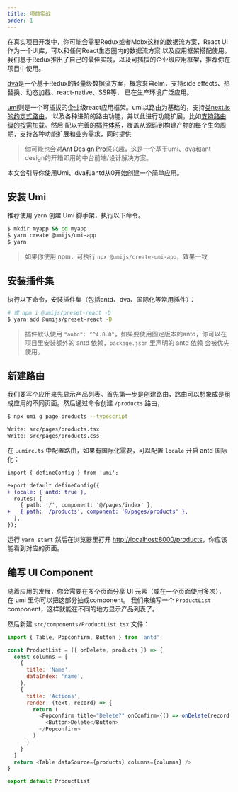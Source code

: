 ```yaml
---
title: 项目实战
order: 1
---
```

在真实项目开发中，你可能会需要Redux或者Mobx这样的数据流方案，React UI作为一个UI库，可以和任何React生态圈内的数据流方案
以及应用框架搭配使用。我们基于Redux推出了自己的最佳实践，以及可插拔的企业级应用框架，推荐你在项目中使用。

[dva](http://dvajs.com/)是一个基于Redux的轻量级数据流方案，概念来自elm，支持side effects、热替换、动态加载、react-native、SSR等，
已在生产环境广泛应用。

[umi](http://umijs.org/)则是一个可插拔的企业级react应用框架。umi以路由为基础的，支持[类next.js的约定式路由](https://umijs.org/zh/guide/router.html)，
以及各种进阶的路由功能，并以此进行功能扩展，比如[支持路由级的按需加载](https://umijs.org)。然后
配以完善的[插件体系](https://umiji.org/zh)，覆盖从源码到构建产物的每个生命周期，支持各种功能扩展和业务需求，同时提供

>你可能也会对[Ant Design Pro](https://pro.ant.design/)感兴趣，这是一个基于umi、dva和ant design的开箱即用的中台前端/设计解决方案。

本文会引导你使用Umi、dva和antd从0开始创建一个简单应用。

## 安装 Umi

推荐使用 yarn 创建 Umi 脚手架，执行以下命令。

```bash
$ mkdir myapp && cd myapp
$ yarn create @umijs/umi-app
$ yarn
```

> 如果你使用 npm，可执行 `npx @umijs/create-umi-app`，效果一致

## 安装插件集

执行以下命令，安装插件集（包括antd、dva、国际化等常用插件）：

```bash
# 或 npm i @umijs/preset-react -D
$ yarn add @umijs/preset-react -D
```

> 插件默认使用 `"antd": "^4.0.0"`，如果要使用固定版本的antd，你可以在项目里安装额外的 antd 依赖，`package.json` 里声明的 antd 依赖
会被优先使用。

## 新建路由

我们要写个应用来先显示产品列表。首先第一步是创建路由，路由可以想象成是组成应用的不同页面。然后通过命令创建
`/products` 路由，

```bash
$ npx umi g page products --typescript

Write: src/pages/products.tsx
Write: src/pages/products.css
```

在 `.umirc.ts` 中配置路由，如果有国际化需要，可以配置 `locale` 开启 antd 国际化：

```diff
import { defineConfig } from 'umi';

export default defineConfig({
+ locale: { antd: true },
  routes: [
    { path: '/', component: '@/pages/index' },
+   { path: '/products', component: '@/pages/products' }, 
  ],
}); 
```

运行 `yarn start` 然后在浏览器里打开 [http://localhost:8000/products](http://localhost:8000/products)，你应该能看到对应的页面。

## 编写 UI Component

随着应用的发展，你会需要在多个页面分享 UI 元素（或在一个页面使用多次），在 umi 里你可以把这部分抽成component。
我们来编写一个 `ProductList` component，这样就能在不同的地方显示产品列表了。

然后新建 `src/components/ProductList.tsx` 文件：

```js
import { Table, Popconfirm, Button } from 'antd';

const ProductList = ({ onDelete, products }) => {
  const columns = [
    {
      title: 'Name',
      dataIndex: 'name',
    },
    {
      title: 'Actions',
      render: (text, record) => {
        return (
          <Popconfirm title="Delete?" onConfirm={() => onDelete(record.id)}>
            <Button>Delete</Button>
          </Popconfirm>
        )
      }
    }
  ]
  return <Table dataSource={products} columns={columns} />
}

export default ProductList

```
